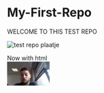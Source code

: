 # My-First-Repo
WELCOME TO THIS TEST REPO

![test repo plaatje](https://github.com/user-attachments/assets/55d63722-75d8-484d-bada-dac89ccda4b4)


Now with html
<br>
<img src="repo foto.jpg" width = "100">

<a href="www.zuyd.nl">
